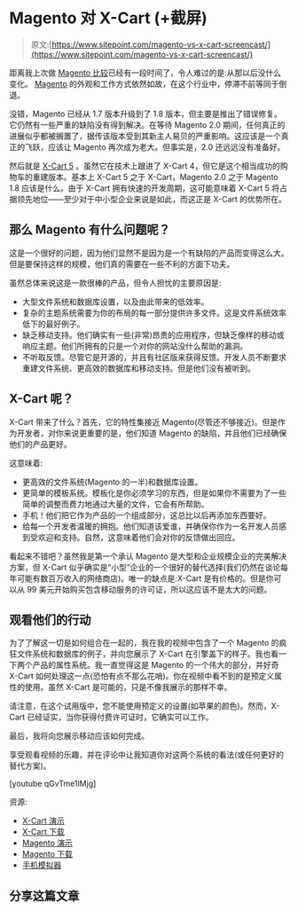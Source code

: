 # Magento 对 X-Cart (+截屏)

> 原文:[https://www.sitepoint.com/magento-vs-x-cart-screencast/](https://www.sitepoint.com/magento-vs-x-cart-screencast/)

距离我上次做 [Magento 比较](https://www.sitepoint.com/self-hosted-shopping-carts-magento-and-woocommerce-compared/)已经有一段时间了，令人难过的是:从那以后没什么变化。 [Magento](http://magento.com/) 的外观和工作方式依然如故，在这个行业中，停滞不前等同于倒退。

没错，Magento 已经从 1.7 版本升级到了 1.8 版本，但主要是推出了错误修复。它仍然有一些严重的缺陷没有得到解决。在等待 Magento 2.0 期间，任何真正的进展似乎都被搁置了，据传该版本受到其新主人易贝的严重影响。这应该是一个真正的飞跃，应该让 Magento 再次成为老大。但事实是，2.0 还远远没有准备好。

然后就是 [X-Cart 5](http://www.x-cart.com/) 。虽然它在技术上跟进了 X-Cart 4，但它是这个相当成功的购物车的重建版本。基本上 X-Cart 5 之于 X-Cart，Magento 2.0 之于 Magento 1.8 应该是什么。由于 X-Cart 拥有快速的开发周期，这可能意味着 X-Cart 5 将占据领先地位——至少对于中小型企业来说是如此，而这正是 X-Cart 的优势所在。

## 那么 Magento 有什么问题呢？

这是一个很好的问题，因为他们显然不是因为是一个有缺陷的产品而变得这么大。但是要保持这样的规模，他们真的需要在一些不利的方面下功夫。

虽然总体来说这是一款很棒的产品，但令人担忧的主要原因是:

*   大型文件系统和数据库设置，以及由此带来的低效率。
*   复杂的主题系统需要为你的布局的每一部分提供许多文件。这是文件系统效率低下的最好例子。
*   缺乏移动支持。他们确实有一些(非常)昂贵的应用程序，但缺乏像样的移动或响应主题。他们所拥有的只是一个对你的网站没什么帮助的漏洞。
*   不听取反馈。尽管它是开源的，并且有社区版来获得反馈。开发人员不断要求重建文件系统、更高效的数据库和移动支持。但是他们没有被听到。

## X-Cart 呢？

X-Cart 带来了什么？首先，它的特性集接近 Magento(尽管还不够接近)。但是作为开发者，对你来说更重要的是，他们知道 Magento 的缺陷，并且他们已经确保他们的产品更好。

这意味着:

*   更高效的文件系统(Magento 的一半)和数据库设置。
*   更简单的模板系统。模板化是你必须学习的东西，但是如果你不需要为了一些简单的调整而费力地通过大量的文件，它会有所帮助。
*   手机！他们把它作为产品的一个组成部分，这总比以后再添加东西要好。
*   给每一个开发者温暖的拥抱。他们知道该爱谁，并确保你作为一名开发人员感到受欢迎和支持。自然，这意味着他们会对你的反馈做出回应。

看起来不错吧？虽然我是第一个承认 Magento 是大型和企业规模企业的完美解决方案，但 X-Cart 似乎确实是“小型”企业的一个很好的替代选择(我们仍然在谈论每年可能有数百万收入的网络商店)。唯一的缺点是:X-Cart 是有价格的。但是你可以从 99 美元开始购买包含移动服务的许可证，所以这应该不是太大的问题。

## 观看他们的行动

为了了解这一切是如何组合在一起的，我在我的视频中包含了一个 Magento 的疯狂文件系统和数据库的例子，并向您展示了 X-Cart 在引擎盖下的样子。我也看一下两个产品的属性系统。我一直觉得这是 Magento 的一个伟大的部分，并好奇 X-Cart 如何处理这一点(恐怕有点不那么花哨)。你在视频中看不到的是预定义属性的使用。虽然 X-Cart 是可能的，只是不像我展示的那样不幸。

请注意，在这个试用版中，您不能使用预定义的设置(如苹果的颜色)。然而，X-Cart 已经证实，当你获得付费许可证时，它确实可以工作。

最后，我将向您展示移动应该如何完成。

享受观看视频的乐趣，并在评论中让我知道你对这两个系统的看法(或任何更好的替代方案)。

[youtube qGvTme1lMjg]

资源:

*   [X-Cart 演示](http://buildyourownwebstore.com/x-cart-demo/)
*   [X-Cart 下载](http://www.x-cart.com/x-cart-downloadable.html)
*   [Magento 演示](http://www.buildyourownwebstore.com/magento-demo/)
*   [Magento 下载](http://www.magentocommerce.com/download)
*   [手机模拟器](http://www.mobilephoneemulator.com/)

## 分享这篇文章